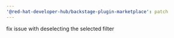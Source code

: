 ```yaml
---
'@red-hat-developer-hub/backstage-plugin-marketplace': patch
---
```


fix issue with deselecting the selected filter
